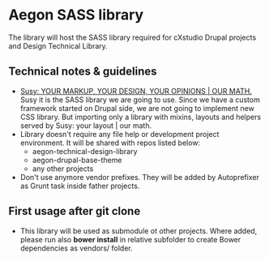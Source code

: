 # Aegon SASS library

The library will host the SASS library required for cXstudio Drupal projects and Design Technical Library.


## Technical notes & guidelines

* [Susy: YOUR MARKUP, YOUR DESIGN, YOUR OPINIONS | OUR MATH.](http://susydocs.oddbird.net/) 
	Susy it is the SASS library we are going to use. Since we have a custom framework started on Drupal side, we are not going to implement new CSS library. But importing only a library with mixins, layouts and helpers served by Susy: your layout | our math.
* Library doesn't require any file help or development project environment. It will be shared with repos listed below:
	* aegon-technical-design-library
	* aegon-drupal-base-theme
	* any other projects
* Don't use anymore vendor prefixes. They will be added by Autoprefixer as Grunt task inside father projects.


## First usage after git clone

* This library will be used as submodule ot other projects. Where added, please run also **bower install** in relative subfolder to create Bower dependencies as vendors/ folder.
